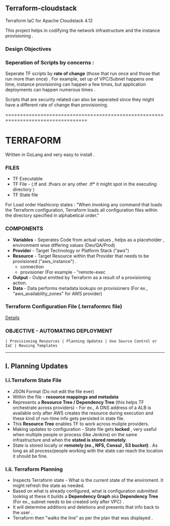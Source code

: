 ## Terraform-cloudstack
Terraform IaC for Apache Cloudstack 4.12

This project helps in codifying the network infrastructure and the instance provisioning . 

### Design Objectives
### Seperation of Scripts by concerns : 
Seperate TF scripts by __rate of change__ (those that run once and those that run more than once) . For example, set up of VPC/Subnet happens one time, instance provisioning can happen a few times, but application deployments can happen numerous times . 

Scripts that are security related can also be seperated since they might have a different rate of change than provisioning. 




==================================================================================

# TERRAFORM 
Written in GoLang and very easy to install . 

### FILES
   * TF Executable
   * TF File - (.tf and .tfvars or any other .tf* it might spot in the executing directory )
   * TF State file
 
   For Load order Hashicorp states : "When invoking any command that loads the Terraform configuration, Terraform loads all configuration files within the directory specified in alphabetical order."
 
### COMPONENTS 
   * __Variables__ - Seperates Code from actual values ,  helps as a placeholder , environment wise differing values (Dev/QA/Prod)
   * __Provider__ - Target Technology or Platform Stack ("aws") 
   * __Resource__ - Target Resource within that Provider that needs to be provisioned ("aws_instance") . 
       * connection 
       * provisioner (For example - "remote-exec
   * __Output__ - Output emitted by Terraform as a result of a provisioning action. 
   * __Data__ - Data performs metadata lookups on provisioners (For ex., "aws_availability_zones" for AWS provider) 
### Terraform Configuration File (.terraformrc file)
  [Details](https://www.terraform.io/docs/commands/cli-config.html)
  
  ### OBJECTIVE - AUTOMATING DEPLOYMENT 
    | Provisioning Resources | Planning Updates | Use Source Control or IaC | Reusing Templates 
    
----------------------------------------------------------------------------------------------------------------------------

## I. Planning Updates
  ### I.i.Terraform State File 
  * JSON Format (Do not edit the file ever) 
  * Within the file - __resource mappings and metadata__ 
  * Represents a __Resource Tree / Dependency Tree__ (this helps TF orchestrate across providers) - For ex., A DNS address of a ALB is available only after AWS creates the resource during execution and these kind of run-time info gets persisted in state file.
  * This __Resource Tree__ enables TF to work across muliple providers. 
  * Making updates to configuration - State file gets __locked__ , very useful when multiple people or process (like Jenkins) on the same infrastructure and when the __stated is stored remotely__.
  * State is stored locally or __remotely (ex., NFS, Consul , S3 bucket)__ . As long as all process/people working with the state can reach the location it should be fine. 
  
 ### I.ii. Terraform Planning 
 * Inspects Terraform state - What is the current state of the enviroment. It might refresh the state as needed. 
 * Based on what is already configured, what is configuration submitted looking at these it builds a __Dependency Graph__ aka __Dependency Tree__ (For ex., subnet needs to be created only after VPC) . 
 * It will determine additions and deletions and presents that info back to the user .
 * Terraform then "walks the line" as per the plan that was displayed .
 
    
 
